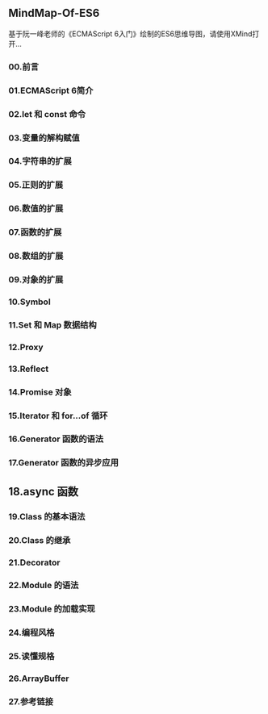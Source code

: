 MindMap-Of-ES6
-----------
基于阮一峰老师的《ECMAScript 6入门》绘制的ES6思维导图，请使用XMind打开...

### 00.前言
### 01.ECMAScript 6简介


### 02.let 和 const 命令
### 03.变量的解构赋值
### 04.字符串的扩展
### 05.正则的扩展
### 06.数值的扩展
### 07.函数的扩展
### 08.数组的扩展
### 09.对象的扩展
### 10.Symbol


### 11.Set 和 Map 数据结构
### 12.Proxy
### 13.Reflect
### 14.Promise 对象
### 15.Iterator 和 for...of 循环
### 16.Generator 函数的语法
### 17.Generator 函数的异步应用
## 18.async 函数
### 19.Class 的基本语法
### 20.Class 的继承
### 21.Decorator
### 22.Module 的语法
### 23.Module 的加载实现


### 24.编程风格
### 25.读懂规格
### 26.ArrayBuffer
### 27.参考链接
